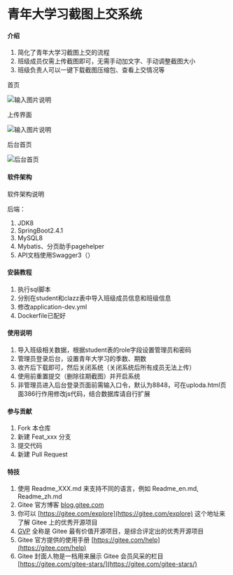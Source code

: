 # 青年大学习截图上交系统

#### 介绍

1. 简化了青年大学习截图上交的流程
2. 班级成员仅需上传截图即可，无需手动加文字、手动调整截图大小
3. 班级负责人可以一键下载截图压缩包、查看上交情况等

首页

![输入图片说明](https://images.gitee.com/uploads/images/2021/0919/183058_ea868365_5591048.png "屏幕截图.png")

上传界面

![输入图片说明](https://images.gitee.com/uploads/images/2021/0713/233411_e65eb708_5591048.png "屏幕截图.png")

后台首页

![后台首页](https://images.gitee.com/uploads/images/2021/0429/202107_ad92149d_5591048.png "屏幕截图.png")

#### 软件架构

软件架构说明

后端：

1. JDK8
2. SpringBoot2.4.1
3. MySQL8
4. Mybatis、分页助手pagehelper
5. API文档使用Swagger3（）

#### 安装教程

1. 执行sql脚本
2. 分别在student和clazz表中导入班级成员信息和班级信息
3. 修改application-dev.yml
4. Dockerfile已配好

#### 使用说明

1. 导入班级相关数据，根据student表的role字段设置管理员和密码
1. 管理员登录后台，设置青年大学习的季数、期数
2. 收齐后下载即可，然后关闭系统（关闭系统后所有成员无法上传）
3. 使用前重置提交（删除往期截图）并开启系统
4. 非管理员进入后台登录页面前需输入口令，默认为8848，可在uploda.html页面386行作用修改js代码，结合数据库请自行扩展

#### 参与贡献

1. Fork 本仓库
2. 新建 Feat_xxx 分支
3. 提交代码
4. 新建 Pull Request

#### 特技

1. 使用 Readme\_XXX.md 来支持不同的语言，例如 Readme\_en.md, Readme\_zh.md
2. Gitee 官方博客 [blog.gitee.com](https://blog.gitee.com)
3. 你可以 [https://gitee.com/explore](https://gitee.com/explore) 这个地址来了解 Gitee 上的优秀开源项目
4. [GVP](https://gitee.com/gvp) 全称是 Gitee 最有价值开源项目，是综合评定出的优秀开源项目
5. Gitee 官方提供的使用手册 [https://gitee.com/help](https://gitee.com/help)
6. Gitee 封面人物是一档用来展示 Gitee 会员风采的栏目 [https://gitee.com/gitee-stars/](https://gitee.com/gitee-stars/)
